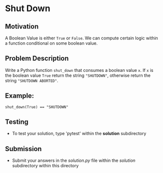 # Shut Down

## Motivation
A Boolean Value is either `True` or `False`. We can compute certain logic
within a function conditional on some boolean value.

## Problem Description
Write a Python function `shut_down` that consumes a boolean value `x`.
If `x` is the boolean value `True` return the string `"SHUTDOWN"`, otherwise return the string `"SHUTDOWN ABORTED"`.

## Example:
```
shut_down(True) == "SHUTDOWN"
```

## Testing
* To test your solution, type 'pytest' within the **solution** subdirectory

## Submission
* Submit your answers in the *solution.py* file within the *solution* subdirectory within this directory
